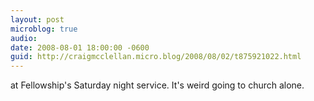 ```yaml
---
layout: post
microblog: true
audio: 
date: 2008-08-01 18:00:00 -0600
guid: http://craigmcclellan.micro.blog/2008/08/02/t875921022.html
---
```

at Fellowship's Saturday night service. It's weird going to church alone.
